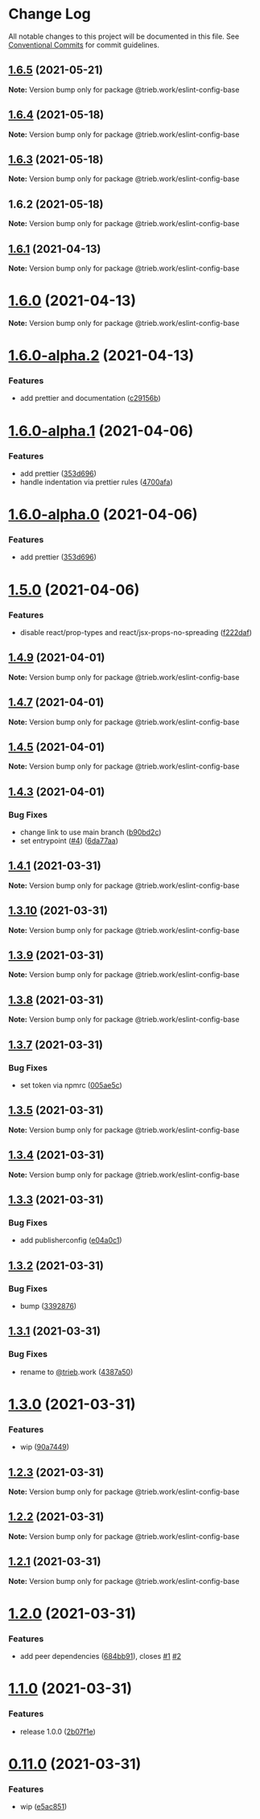 # Change Log

All notable changes to this project will be documented in this file.
See [Conventional Commits](https://conventionalcommits.org) for commit guidelines.

## [1.6.5](https://github.com/trieb-work/config/compare/@trieb.work/eslint-config-base@1.6.4...@trieb.work/eslint-config-base@1.6.5) (2021-05-21)

**Note:** Version bump only for package @trieb.work/eslint-config-base





## [1.6.4](https://github.com/trieb-work/config/compare/@trieb.work/eslint-config-base@1.6.3...@trieb.work/eslint-config-base@1.6.4) (2021-05-18)

**Note:** Version bump only for package @trieb.work/eslint-config-base





## [1.6.3](https://github.com/trieb-work/config/compare/@trieb.work/eslint-config-base@1.6.2...@trieb.work/eslint-config-base@1.6.3) (2021-05-18)

**Note:** Version bump only for package @trieb.work/eslint-config-base





## 1.6.2 (2021-05-18)

**Note:** Version bump only for package @trieb.work/eslint-config-base





## [1.6.1](https://github.com/trieb-work/config/compare/@trieb.work/eslint-config-base@1.6.0...@trieb.work/eslint-config-base@1.6.1) (2021-04-13)

**Note:** Version bump only for package @trieb.work/eslint-config-base





# [1.6.0](https://github.com/trieb-work/config/compare/@trieb.work/eslint-config-base@1.6.0-alpha.2...@trieb.work/eslint-config-base@1.6.0) (2021-04-13)

**Note:** Version bump only for package @trieb.work/eslint-config-base





# [1.6.0-alpha.2](https://github.com/trieb-work/config/compare/@trieb.work/eslint-config-base@1.6.0-alpha.1...@trieb.work/eslint-config-base@1.6.0-alpha.2) (2021-04-13)


### Features

* add prettier and documentation ([c29156b](https://github.com/trieb-work/config/commit/c29156ba4dc00ea4c241970a9c81c7f5d9aaac4b))





# [1.6.0-alpha.1](https://github.com/trieb-work/config/compare/@trieb.work/eslint-config-base@1.6.0-alpha.0...@trieb.work/eslint-config-base@1.6.0-alpha.1) (2021-04-06)


### Features

* add prettier ([353d696](https://github.com/trieb-work/config/commit/353d6967aeb77e8496f48d2d6969021831991d5b))
* handle indentation via prettier rules ([4700afa](https://github.com/trieb-work/config/commit/4700afa2848a23c257dad3379d2ac3a83359cbc7))





# [1.6.0-alpha.0](https://github.com/trieb-work/config/compare/@trieb.work/eslint-config-base@1.5.0...@trieb.work/eslint-config-base@1.6.0-alpha.0) (2021-04-06)


### Features

* add prettier ([353d696](https://github.com/trieb-work/config/commit/353d6967aeb77e8496f48d2d6969021831991d5b))





# [1.5.0](https://github.com/trieb-work/config/compare/@trieb.work/eslint-config-base@1.4.9...@trieb.work/eslint-config-base@1.5.0) (2021-04-06)


### Features

* disable react/prop-types and react/jsx-props-no-spreading ([f222daf](https://github.com/trieb-work/config/commit/f222dafae68885244a4d7caabf7367ef0adac223))





## [1.4.9](https://github.com/trieb-work/config/compare/@trieb.work/eslint-config-base@1.4.7...@trieb.work/eslint-config-base@1.4.9) (2021-04-01)

**Note:** Version bump only for package @trieb.work/eslint-config-base





## [1.4.7](https://github.com/trieb-work/config/compare/@trieb.work/eslint-config-base@1.4.3...@trieb.work/eslint-config-base@1.4.7) (2021-04-01)

**Note:** Version bump only for package @trieb.work/eslint-config-base





## [1.4.5](https://github.com/trieb-work/config/compare/@trieb.work/eslint-config-base@1.4.3...@trieb.work/eslint-config-base@1.4.5) (2021-04-01)

**Note:** Version bump only for package @trieb.work/eslint-config-base





## [1.4.3](https://github.com/trieb-work/config/compare/@trieb.work/eslint-config-base@1.4.1...@trieb.work/eslint-config-base@1.4.3) (2021-04-01)


### Bug Fixes

* change link to use main branch ([b90bd2c](https://github.com/trieb-work/config/commit/b90bd2c6f68f1120abb348b0fe30d28c47e29adc))
* set entrypoint ([#4](https://github.com/trieb-work/config/issues/4)) ([6da77aa](https://github.com/trieb-work/config/commit/6da77aa1706f4100f23e2fb5390ec4ea772fce82))





## [1.4.1](https://github.com/trieb-work/config/compare/@trieb.work/eslint-config-base@1.3.10...@trieb.work/eslint-config-base@1.4.1) (2021-03-31)

**Note:** Version bump only for package @trieb.work/eslint-config-base





## [1.3.10](https://github.com/trieb-work/config/compare/@trieb.work/eslint-config-base@1.3.9...@trieb.work/eslint-config-base@1.3.10) (2021-03-31)

**Note:** Version bump only for package @trieb.work/eslint-config-base





## [1.3.9](https://github.com/trieb-work/config/compare/@trieb.work/eslint-config-base@1.3.8...@trieb.work/eslint-config-base@1.3.9) (2021-03-31)

**Note:** Version bump only for package @trieb.work/eslint-config-base





## [1.3.8](https://github.com/trieb-work/config/compare/@trieb.work/eslint-config-base@1.3.7...@trieb.work/eslint-config-base@1.3.8) (2021-03-31)

**Note:** Version bump only for package @trieb.work/eslint-config-base





## [1.3.7](https://github.com/trieb-work/config/compare/@trieb.work/eslint-config-base@1.3.5...@trieb.work/eslint-config-base@1.3.7) (2021-03-31)


### Bug Fixes

* set token via npmrc ([005ae5c](https://github.com/trieb-work/config/commit/005ae5c7515f9036c84597ae54fbc9b6af2fd9bd))





## [1.3.5](https://github.com/trieb-work/config/compare/@trieb.work/eslint-config-base@1.3.4...@trieb.work/eslint-config-base@1.3.5) (2021-03-31)

**Note:** Version bump only for package @trieb.work/eslint-config-base





## [1.3.4](https://github.com/trieb-work/config/compare/@trieb.work/eslint-config-base@1.3.3...@trieb.work/eslint-config-base@1.3.4) (2021-03-31)

**Note:** Version bump only for package @trieb.work/eslint-config-base





## [1.3.3](https://github.com/trieb-work/config/compare/@trieb.work/eslint-config-base@1.3.2...@trieb.work/eslint-config-base@1.3.3) (2021-03-31)

### Bug Fixes

- add publisherconfig ([e04a0c1](https://github.com/trieb-work/config/commit/e04a0c15e3045088383846529d6a65f356d10085))

## [1.3.2](https://github.com/trieb-work/config/compare/@trieb.work/eslint-config-base@1.3.1...@trieb.work/eslint-config-base@1.3.2) (2021-03-31)

### Bug Fixes

- bump ([3392876](https://github.com/trieb-work/config/commit/33928760e956ead959e2043f78f0cb23ba4245b3))

## [1.3.1](https://github.com/trieb-work/config/compare/@trieb-work/eslint-config-base@1.3.0...@trieb.work/eslint-config-base@1.3.1) (2021-03-31)

### Bug Fixes

- rename to [@trieb](https://github.com/trieb).work ([4387a50](https://github.com/trieb-work/config/commit/4387a50ed9bb04531762f16a071d8bf5ae03adc7))

# [1.3.0](https://github.com/trieb-work/config/compare/@trieb.work/eslint-config-base@1.2.3...@trieb.work/eslint-config-base@1.3.0) (2021-03-31)

### Features

- wip ([90a7449](https://github.com/trieb-work/config/commit/90a744959014ea6cb8f2446f42e3b85fb6dfe5f4))

## [1.2.3](https://github.com/trieb-work/config/compare/@trieb.work/eslint-config-base@1.2.2...@trieb.work/eslint-config-base@1.2.3) (2021-03-31)

**Note:** Version bump only for package @trieb.work/eslint-config-base

## [1.2.2](https://github.com/trieb-work/config/compare/@trieb.work/eslint-config-base@1.2.1...@trieb.work/eslint-config-base@1.2.2) (2021-03-31)

**Note:** Version bump only for package @trieb.work/eslint-config-base

## [1.2.1](https://github.com/trieb-work/config/compare/@trieb.work/eslint-config-base@1.2.0...@trieb.work/eslint-config-base@1.2.1) (2021-03-31)

**Note:** Version bump only for package @trieb.work/eslint-config-base

# [1.2.0](https://github.com/trieb-work/config/compare/@trieb.work/eslint-config-base@1.1.0...@trieb.work/eslint-config-base@1.2.0) (2021-03-31)

### Features

- add peer dependencies ([684bb91](https://github.com/trieb-work/config/commit/684bb91465609c69f96ed8354069cb645f335239)), closes [#1](https://github.com/trieb-work/config/issues/1) [#2](https://github.com/trieb-work/config/issues/2)

# [1.1.0](https://github.com/trieb-work/config/compare/@trieb.work/eslint-config-base@0.11.0...@trieb.work/eslint-config-base@1.1.0) (2021-03-31)

### Features

- release 1.0.0 ([2b07f1e](https://github.com/trieb-work/config/commit/2b07f1e268371b0d11fcf527206757544191ac96))

# [0.11.0](https://github.com/trieb-work/config/compare/@trieb.work/eslint-config-base@0.10.0...@trieb.work/eslint-config-base@0.11.0) (2021-03-31)

### Features

- wip ([e5ac851](https://github.com/trieb-work/config/commit/e5ac8518e4a906ea312d1363675d2566ec7c22fd))
